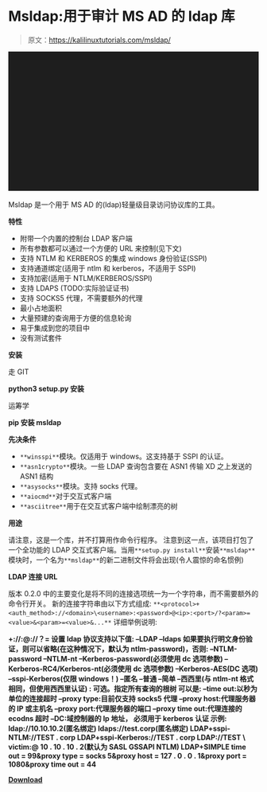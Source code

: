# Msldap:用于审计 MS AD 的 ldap 库

> 原文：<https://kalilinuxtutorials.com/msldap/>

[![Msldap : LDAP Library For Auditing MS AD](img/87a84e58898440fe76ca91052ff4438b.png "Msldap : LDAP Library For Auditing MS AD")](https://1.bp.blogspot.com/-RTD3Dhxmd-U/YLTi41G5IDI/AAAAAAAAJQo/GQTn68DWgD0YSVY0xBjcN2KHDf5XfPZtgCLcBGAsYHQ/s640/msldap_2.gif)

Msldap 是一个用于 MS AD 的(ldap)轻量级目录访问协议库的工具。

**特性**

*   附带一个内置的控制台 LDAP 客户端
*   所有参数都可以通过一个方便的 URL 来控制(见下文)
*   支持 NTLM 和 KERBEROS 的集成 windows 身份验证(SSPI)
*   支持通道绑定(适用于 ntlm 和 kerberos，不适用于 SSPI)
*   支持加密(适用于 NTLM/KERBEROS/SSPI)
*   支持 LDAPS (TODO:实际验证证书)
*   支持 SOCKS5 代理，不需要额外的代理
*   最小占地面积
*   大量预建的查询用于方便的信息轮询
*   易于集成到您的项目中
*   没有测试套件

**安装**

走 GIT

**python3 setup.py 安装**

运筹学

**pip 安装 msldap**

**先决条件**

*   `**winsspi**`模块。仅适用于 windows。这支持基于 SSPI 的认证。
*   `**asn1crypto**`模块。一些 LDAP 查询包含要在 ASN1 传输 XD 之上发送的 ASN1 结构
*   `**asysocks**`模块。支持 socks 代理。
*   `**aiocmd**`对于交互式客户端
*   `**asciitree**`用于在交互式客户端中绘制漂亮的树

**用途**

请注意，这是一个库，并不打算用作命令行程序。
注意到这一点，该项目打包了一个全功能的 LDAP 交互式客户端。当用`**setup.py install**`安装`**msldap**`模块时，一个名为`**msldap**`的新二进制文件将会出现(令人震惊的命名惯例)

**LDAP 连接 URL**

版本 0.2.0 中的主要变化是将不同的连接选项统一为一个字符串，而不需要额外的命令行开关。
新的连接字符串由以下方式组成:
`**<protocol>+<auth_method>://<domain>\<username>:<password>@<ip>:<port>/?<param>=<value>&<param>=<value>&...**`
详细举例说明:

**+://:@://？=
设置 ldap 协议支持以下值:
–LDAP
–ldaps
如果要执行明文身份验证，则可以省略(在这种情况下，默认为 ntlm-password)，否则:
–NTLM-password
–NTLM-nt
–Kerberos-password(必须使用 dc 选项参数)
–Kerberos-RC4/Kerberos-nt(必须使用 dc 选项参数)
–Kerberos-AES(DC 选项)
–sspi-Kerberos(仅限 windows！)
–匿名
–普通
–简单
–西西里(与 ntlm-nt 格式相同，但使用西西里认证)
:
可选。指定所有查询的根树
可以是:
–time out:以秒为单位的连接超时
–proxy type:目前仅支持 socks5 代理
–proxy host:代理服务器的 IP 或主机名
–proxy port:代理服务器的端口
–proxy time out:代理连接的 ecodns 超时
–DC:域控制器的 Ip 地址， 必须用于 kerberos 认证
示例:
ldap://10.10.10.2(匿名绑定)
ldaps://test.corp(匿名绑定)
LDAP+sspi-NTLM://TEST . corp
LDAP+sspi-Kerberos://TEST . corp
LDAP://TEST \ victim:@ 10 . 10 . 10 . 2(默认为 SASL GSSAPI NTLM)
LDAP+SIMPLE time out = 99&proxy type = socks 5&proxy host = 127 . 0 . 0 . 1&proxy port = 1080&proxy time out = 44**

[**Download**](https://github.com/skelsec/msldap)